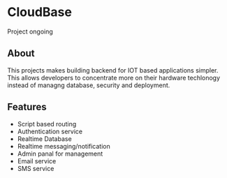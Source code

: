 # CloudBase

Project ongoing

## About
This projects makes building backend for IOT based applications simpler. This allows developers to concentrate more on their hardware techlonogy instead of managng database, security and deployment.

## Features
* Script based routing
* Authentication service
* Realtime Database
* Realtime messaging/notification
* Admin panal for management
* Email service
* SMS service
